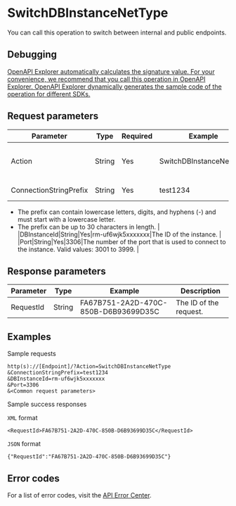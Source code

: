 # SwitchDBInstanceNetType

You can call this operation to switch between internal and public endpoints.

## Debugging

[OpenAPI Explorer automatically calculates the signature value. For your convenience, we recommend that you call this operation in OpenAPI Explorer. OpenAPI Explorer dynamically generates the sample code of the operation for different SDKs.](https://api.aliyun.com/#product=gpdb&api=SwitchDBInstanceNetType&type=RPC&version=2016-05-03)

## Request parameters

|Parameter|Type|Required|Example|Description|
|---------|----|--------|-------|-----------|
|Action|String|Yes|SwitchDBInstanceNetType|The operation that you want to perform. Set the value to SwitchDBInstanceNetType. |
|ConnectionStringPrefix|String|Yes|test1234|The prefix of the custom endpoint.

 -   The prefix can contain lowercase letters, digits, and hyphens \(-\) and must start with a lowercase letter.
-   The prefix can be up to 30 characters in length. |
|DBInstanceId|String|Yes|rm-uf6wjk5xxxxxxx|The ID of the instance. |
|Port|String|Yes|3306|The number of the port that is used to connect to the instance. Valid values: 3001 to 3999. |

## Response parameters

|Parameter|Type|Example|Description|
|---------|----|-------|-----------|
|RequestId|String|FA67B751-2A2D-470C-850B-D6B93699D35C|The ID of the request. |

## Examples

Sample requests

```
http(s)://[Endpoint]/?Action=SwitchDBInstanceNetType
&ConnectionStringPrefix=test1234
&DBInstanceId=rm-uf6wjk5xxxxxxx
&Port=3306
&<Common request parameters>
```

Sample success responses

`XML` format

```
<RequestId>FA67B751-2A2D-470C-850B-D6B93699D35C</RequestId>
```

`JSON` format

```
{"RequestId":"FA67B751-2A2D-470C-850B-D6B93699D35C"}
```

## Error codes

For a list of error codes, visit the [API Error Center](https://error-center.alibabacloud.com/status/product/gpdb).

